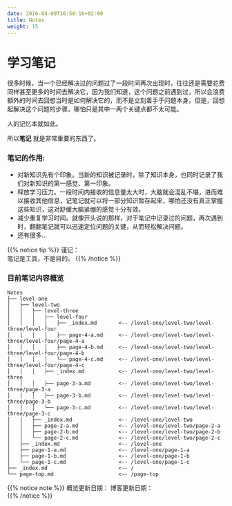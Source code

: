 ```yaml
---
date: 2016-04-09T16:50:16+02:00
title: Notes
weight: 15
---
```


# 学习笔记



很多时候，当一个已经解决过的问题过了一段时间再次出现时，往往还是需要花费同样甚至更多的时间去解决它，因为我们知道，这个问题之前遇到过，所以会浪费额外的时间去回想当时是如何解决它的，而不是立刻着手于问题本身。但是，回想起解决这个问题的步骤，哪怕只是其中一两个关键点都不太可能。

人的记忆本就如此。

所以**笔记** 就是非常重要的东西了。 

### 笔记的作用:

- 对新知识先有个印象。当新的知识被记录时，除了知识本身，也同时记录了我们对新知识的第一感觉、第一印象。
- 释放学习压力。一段时间内接收的信息量太大时，大脑就会混乱不堪，进而难以接收其他信息，记笔记就可以将一部分知识暂存起来，哪怕还没有真正掌握这些知识，这对舒缓大脑紧绷的感觉十分有效。
- 减少重复学习时间。就像开头说的那样，对于笔记中记录过的问题，再次遇到时，翻翻笔记就可以迅速定位问题的关键，从而轻松解决问题。
- 还有很多...




{{% notice tip %}}
谨记：  
笔记是工具，不是目的。
{{% /notice %}}


### 目前笔记内容概览
```
Notes
├── level-one
│   ├── level-two
│   │   ├── level-three
│   │   │   ├── level-four
│   │   │   │   ├── _index.md       <-- /level-one/level-two/level-three/level-four
│   │   │   │   ├── page-4-a.md     <-- /level-one/level-two/level-three/level-four/page-4-a
│   │   │   │   ├── page-4-b.md     <-- /level-one/level-two/level-three/level-four/page-4-b
│   │   │   │   └── page-4-c.md     <-- /level-one/level-two/level-three/level-four/page-4-c
│   │   │   ├── _index.md           <-- /level-one/level-two/level-three
│   │   │   ├── page-3-a.md         <-- /level-one/level-two/level-three/page-3-a
│   │   │   ├── page-3-b.md         <-- /level-one/level-two/level-three/page-3-b
│   │   │   └── page-3-c.md         <-- /level-one/level-two/level-three/page-3-c
│   │   ├── _index.md               <-- /level-one/level-two
│   │   ├── page-2-a.md             <-- /level-one/level-two/page-2-a
│   │   ├── page-2-b.md             <-- /level-one/level-two/page-2-b
│   │   └── page-2-c.md             <-- /level-one/level-two/page-2-c
│   ├── _index.md                   <-- /level-one
│   ├── page-1-a.md                 <-- /level-one/page-1-a
│   ├── page-1-b.md                 <-- /level-one/page-1-b
│   └── page-1-c.md                 <-- /level-one/page-1-c
├── _index.md                       <-- /
└── page-top.md                     <-- /page-top
```
{{% notice note %}}
概览更新日期：
博客更新日期：  
{{% /notice %}}